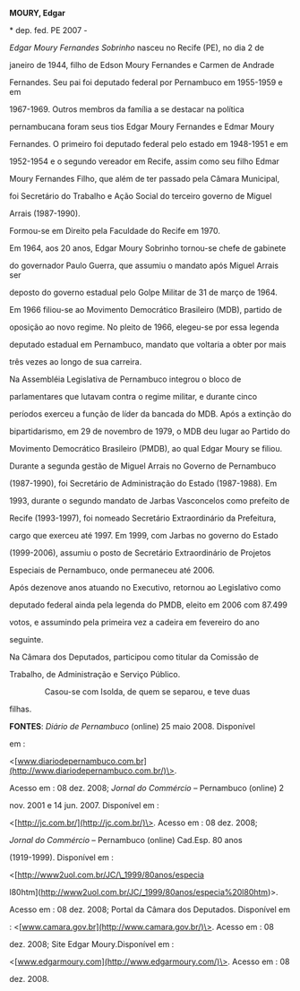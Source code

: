 **MOURY, Edgar**



\* dep. fed. PE 2007 -



*Edgar Moury Fernandes Sobrinho* nasceu no Recife (PE), no dia 2 de

janeiro de 1944, filho de Edson Moury Fernandes e Carmen de Andrade

Fernandes. Seu pai foi deputado federal por Pernambuco em 1955-1959 e em

1967-1969. Outros membros da família a se destacar na política

pernambucana foram seus tios Edgar Moury Fernandes e Edmar Moury

Fernandes. O primeiro foi deputado federal pelo estado em 1948-1951 e em

1952-1954 e o segundo vereador em Recife, assim como seu filho Edmar

Moury Fernandes Filho, que além de ter passado pela Câmara Municipal,

foi Secretário do Trabalho e Ação Social do terceiro governo de Miguel

Arrais (1987-1990).



Formou-se em Direito pela Faculdade do Recife em 1970.



Em 1964, aos 20 anos, Edgar Moury Sobrinho tornou-se chefe de gabinete

do governador Paulo Guerra, que assumiu o mandato após Miguel Arrais ser

deposto do governo estadual pelo Golpe Militar de 31 de março de 1964.

Em 1966 filiou-se ao Movimento Democrático Brasileiro (MDB), partido de

oposição ao novo regime. No pleito de 1966, elegeu-se por essa legenda

deputado estadual em Pernambuco, mandato que voltaria a obter por mais

três vezes ao longo de sua carreira.



Na Assembléia Legislativa de Pernambuco integrou o bloco de

parlamentares que lutavam contra o regime militar, e durante cinco

períodos exerceu a função de líder da bancada do MDB. Após a extinção do

bipartidarismo, em 29 de novembro de 1979, o MDB deu lugar ao Partido do

Movimento Democrático Brasileiro (PMDB), ao qual Edgar Moury se filiou.



Durante a segunda gestão de Miguel Arrais no Governo de Pernambuco

(1987-1990), foi Secretário de Administração do Estado (1987-1988). Em

1993, durante o segundo mandato de Jarbas Vasconcelos como prefeito de

Recife (1993-1997), foi nomeado Secretário Extraordinário da Prefeitura,

cargo que exerceu até 1997. Em 1999, com Jarbas no governo do Estado

(1999-2006), assumiu o posto de Secretário Extraordinário de Projetos

Especiais de Pernambuco, onde permaneceu até 2006.



Após dezenove anos atuando no Executivo, retornou ao Legislativo como

deputado federal ainda pela legenda do PMDB, eleito em 2006 com 87.499

votos, e assumindo pela primeira vez a cadeira em fevereiro do ano

seguinte.



Na Câmara dos Deputados, participou como titular da Comissão de

Trabalho, de Administração e Serviço Público.



                Casou-se com Isolda, de quem se separou, e teve duas

filhas.



**FONTES**: *Diário de Pernambuco* (online) 25 maio 2008. Disponível

em :

\<[www.diariodepernambuco.com.br](http://www.diariodepernambuco.com.br/)\>.

Acesso em : 08 dez. 2008; *Jornal do Commércio* – Pernambuco (online) 2

nov. 2001 e 14 jun. 2007. Disponível em :

\<[http://jc.com.br/](http://jc.com.br/)\>. Acesso em : 08 dez. 2008;

*Jornal do Commércio* – Pernambuco (online) Cad.Esp. 80 anos

(1919-1999). Disponível em :

\<[http://www2uol.com.br/JC/\_1999/80anos/especia

l80htm](http://www2uol.com.br/JC/_1999/80anos/especia%20l80htm)\>.

Acesso em : 08 dez. 2008; Portal da Câmara dos Deputados. Disponível em

: \<[www.camara.gov.br](http://www.camara.gov.br/)\>. Acesso em : 08

dez. 2008; Site Edgar Moury.Disponível em :

\<[www.edgarmoury.com](http://www.edgarmoury.com/)\>. Acesso em : 08

dez. 2008.



